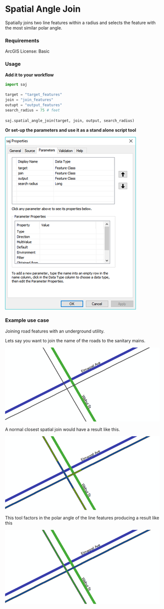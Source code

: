 # Spatial Angle Join
Spatially joins two line features within a radius and selects the feature with the most similar polar angle.

### Requirements

ArcGIS License: Basic

### Usage

**Add it to your workflow**

```python
import saj

target = "target_features"
join = "join_features"
outupt = "output_features"
search_radius = 75 # feet

saj.spatial_angle_join(target, join, output, search_radius)
```

**Or set-up the parameters and use it as a stand alone script tool**

![Script Parameters](docs/parameters.png)





### Example use case

Joining road features with an underground utility.

Lets say you want to join the name of the roads to the sanitary mains. 

![Roads and Sewer](docs/roadsewer.png)

 A normal closest spatial join would have a result like this.

![Spatial Join Closest](docs/closest.png)

This tool factors in the polar angle of the line features producing a result like this

![spatial angle join](docs/saj.png)